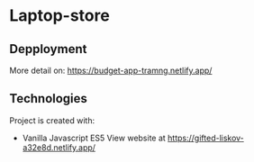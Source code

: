 # Laptop-store
## Depployment
More detail on:
https://budget-app-tramng.netlify.app/
## Technologies
Project is created with:

* Vanilla Javascript ES5
View website at https://gifted-liskov-a32e8d.netlify.app/
